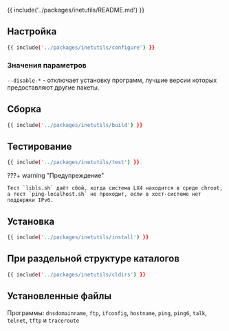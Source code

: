 {{ include('../packages/inetutils/README.md') }}

## Настройка

```bash 
{{ include('../packages/inetutils/configure') }}
```

### Значения параметров

`--disable-*` - отключает установку программ, лучшие версии которых предоставляют другие пакеты.

## Сборка

```bash 
{{ include('../packages/inetutils/build') }}
```

## Тестирование

```bash 
{{ include('../packages/inetutils/test') }}
```

???+ warning "Предупреждение"

    Тест `libls.sh` даёт сбой, когда система LX4 находится в среде chroot, а тест `ping-localhost.sh` не проходит, если в хост-системе нет поддержки IPv6.

## Установка

```bash 
{{ include('../packages/inetutils/install') }}
```

## При раздельной структуре каталогов

```bash 
{{ include('../packages/inetutils/cldirs') }}
```

## Установленные файлы

Программы: `dnsdomainname`, `ftp`, `ifconfig`, `hostname`, `ping`, `ping6`, `talk`, `telnet`, `tftp` и `traceroute`


